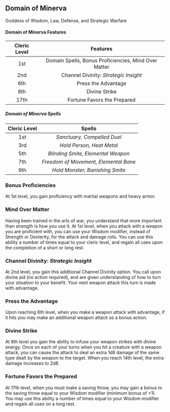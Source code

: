 ## Domain of Minerva
Goddess of Wisdom, Law, Defense, and Strategic Warfare

#### Domain of Minerva Features
| Cleric Level |                       Features                       |
| :----------: | :--------------------------------------------------: |
|     1st      | Domain Spells, Bonus Proficiencies, Mind Over Matter |
|     2nd      |        Channel Divinity: *Strategic Insight*         |
|     6th      |                 Press the Advantage                  |
|     8th      |                    Divine Strike                     |
|     17th     |             Fortune Favors the Prepared              |

##### Domain of Minerva Spells
| Cleric Level |                Spells                 |
| :----------: | :-----------------------------------: |
|     1st      |      *Sanctuary, Compelled Duel*      |
|     3rd      |       *Hold Person, Heat Metal*       |
|     5th      |  *Blinding Smite, Elemental Weapon*   |
|     7th      | *Freedom of Movement, Elemental Bane* |
|     9th      |    *Hold Monster, Banishing Smite*    |

### Bonus Proficiencies
At 1st level, you gain proficiency with martial weapons and heavy armor.

### Mind Over Matter
Having been trained in the arts of war, you understand that more important than strength is how you use it. At 1st level, when you attack with a weapon you are proficient with, you can use your Wisdom modifier, instead of Strength or Dexterity, for the attack and damage rolls. You can use this ability a number of times equal to your cleric level, and regain all uses upon the completion of a short or long rest.

### Channel Divinity: *Strategic Insight*
At 2nd level, you gain this additional Channel Divinity option. You call upon divine aid (no action required), and are given understanding of how to turn your situation to your benefit. Your next weapon attack this turn is made with advantage.

### Press the Advantage
Upon reaching 6th level, when you make a weapon attack with advantage, if it hits you may make an additional weapon attack as a bonus action.

### Divine Strike
At 8th level you gain the ability to infuse your weapon strikes with divine energy. Once on each of your turns when you hit a creature with a weapon attack, you can cause the attack to deal an extra 1d8 damage of the same type dealt by the weapon to the target. When you reach 14th level, the extra damage increases to 2d8.

### Fortune Favors the Prepared
At 17th level, when you must make a saving throw, you may gain a bonus to the saving throw equal to your Wisdom modifier (minimum bonus of +1). You may use this ability a number of times equal to your Wisdom modifier and regain all uses on a long rest.